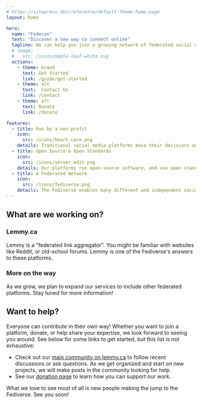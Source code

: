 ```yaml
---
# https://vitepress.dev/reference/default-theme-home-page
layout: home

hero:
  name: "Fedecan"
  text: "Discover a new way to connect online"
  tagline: We can help you join a growing network of federated social media that prioritizes community over profit
  # image:
  #   src: /icons/maple-leaf-white.svg
  actions:
    - theme: brand
      text: Get Started
      link: /guide/get-started
    - theme: alt
      text:  Contact Us
      link: /contact
    - theme: alt
      text: Donate
      link: /donate

features:
  - title: Run by a non-profit
    icon: 
      src: /icons/heart-care.png
    details: Traditional social media platforms base their decisions on maximizing profits. We registered as a non-profit to ensure that our decisions will always prioritize the best interests of our users.
  - title: Open Source & Open Standards
    icon: 
      src: /icons/server-edit.png
    details: Our platforms run open-source software, and use open standards like ActivityPub. Since anyone can inspect and contribute to the code, we can ensure that the platforms are secure, privacy respecting, and reliable.
  - title: A Federated Network
    icon: 
      src: /icons/fediverse.png
    details: The Fediverse enables many different and independent social media platforms to communicate with each other. By joining a Fediverse instance like ours, you can connect with users from thousands of other instances.
---
```


<!-- ## No more compromises

In today's digital age, staying connected often means making sacrifices. Whether it's compromising your privacy, security, or user experience, these trade-offs have become the norm on traditional social media platforms. 

It clearly doesn't have to be this way. -->

## What are we working on?

<div class="cards-container">
  <div class="card">
    <h3 class="text-with-icon">
      <Icon icon="simple-icons:lemmy" width="1.2em" height="1.2em" />
      Lemmy.ca
    </h3>
    <p>Lemmy is a "federated link aggregator". You might be familiar with websites like Reddit, or old-school forums. Lemmy is one of the Fediverse's answers to these platforms.</p>
  </div>
  <div class="card">
    <h3 class="text-with-icon">
      More on the way
    </h3>
    <p>As we grow, we plan to expand our services to include other federated platforms. Stay tuned for more information!</p>
  </div>
</div>

## Want to help?

Everyone can contribute in their own way! Whether you want to join a platform, donate, or help share your expertise, we look forward to seeing you around. See below for some links to get started, but this list is not exhaustive:

- Check out our [main community on lemmy.ca](https://lemmy.ca/c/main) to follow recent discussions or ask questions. As we get organized and start on new projects, we will make posts in the community looking for help.
- See our [donation page](/donate) to learn how you can support our work.

What we love to see most of all is new people making the jump to the Fediverse. See you soon!